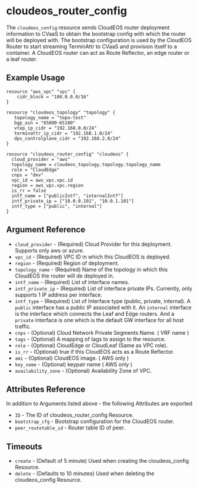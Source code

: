 # cloudeos_router_config

The `cloudeos_config` resource sends CloudEOS router deployment information to CVaaS to obtain the bootstrap config
with which the router will be deployed with. The bootstrap configuration is used by the CloudEOS Router
to start streaming TerminAttr to CVaaS and provision itself to a container. 
A CloudEOS router can act as Route Reflector, an edge router or a leaf router.

## Example Usage

```hcl
resource "aws_vpc" "vpc" {
    cidr_block = "100.0.0.0/16"
}

resource "cloudeos_topology" "topology" {
   topology_name = "topo-test"
   bgp_asn = "65000-65100"
   vtep_ip_cidr = "192.168.0.0/24"
   terminattr_ip_cidr = "192.168.1.0/24"
   dps_controlplane_cidr = "192.168.2.0/24"
}

resource "cloudeos_router_config" "cloudeos" {
  cloud_provider = "aws"
  topology_name = cloudeos_topology.topology.topology_name
  role = "CloudEdge"
  cnps = "dev"
  vpc_id = aws_vpc.vpc.id
  region = aws_vpc.vpc.region
  is_rr = false
  intf_name = ["publicIntf", "internalIntf"]
  intf_private_ip = ["10.0.0.101", "10.0.1.101"]
  intf_type = ["public", "internal"]
}
```

## Argument Reference

* `cloud_provider` - (Required) Cloud Provider for this deployment. Supports only aws or azure.
* `vpc_id` - (Required) VPC ID in which this CloudEOS is deployed.
* `region` - (Required) Region of deployment.
* `topology_name` - (Required) Name of the topology in which this CloudEOS the router will de deployed in.
* `intf_name` - (Required) List of interface names.
* `intf_private_ip` - (Required) List of interface private IPs. Currently, only supports 1 IP address per interface.
* `intf_type` - (Required) List of Interface type (public, private, internal). A `public` interface has a public IP 
                 associated with it. An `internal` interface is the interface which connects the Leaf and Edge routers. 
                 And a `private` interface is one which is the default GW interface for all host traffic. 
* `cnps` - (Optional) Cloud Network Private Segments Name. ( VRF name )
* `tags` - (Optional) A mapping of tags to assign to the resource.
* `role` - (Optional) CloudEdge or CloudLeaf (Same as VPC role).
* `is_rr` - (Optional) true if this CloudEOS acts as a Route Reflector.
* `ami` - (Optional) CloudEOS image. ( AWS only )
* `key_name` - (Optional) keypair name ( AWS only )
* `availability_zone` - (Optional) Availability Zone of VPC.

## Attributes Reference

In addition to Arguments listed above - the following Attributes are exported

* `ID` - The ID of cloudeos_router_config Resource.
* `bootstrap_cfg` - Bootstrap configuration for the CloudEOS router.
* `peer_routetable_id` - Router table ID of peer.

## Timeouts

* `create` - (Default of 5 minute) Used when creating the cloudeos_config Resource.
* `delete` - (Defaults to 10 minutes) Used when deleting the cloudeos_config Resource.